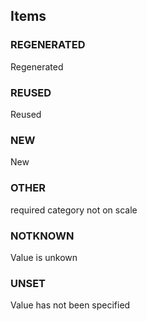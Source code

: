 

<!-- end of short definition -->
## Items

### REGENERATED
Regenerated

### REUSED
Reused

### NEW
New

### OTHER
required category not on scale

### NOTKNOWN
Value is unkown

### UNSET
Value has not been specified
